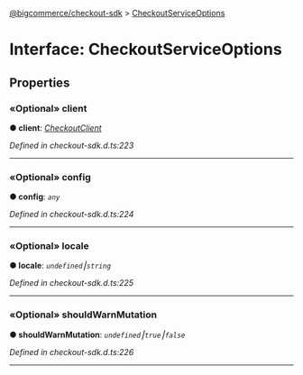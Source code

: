 [@bigcommerce/checkout-sdk](../README.md) > [CheckoutServiceOptions](../interfaces/checkoutserviceoptions.md)



# Interface: CheckoutServiceOptions


## Properties
<a id="client"></a>

### «Optional» client

**●  client**:  *[CheckoutClient](../classes/checkoutclient.md)* 

*Defined in checkout-sdk.d.ts:223*





___

<a id="config"></a>

### «Optional» config

**●  config**:  *`any`* 

*Defined in checkout-sdk.d.ts:224*





___

<a id="locale"></a>

### «Optional» locale

**●  locale**:  *`undefined`⎮`string`* 

*Defined in checkout-sdk.d.ts:225*





___

<a id="shouldwarnmutation"></a>

### «Optional» shouldWarnMutation

**●  shouldWarnMutation**:  *`undefined`⎮`true`⎮`false`* 

*Defined in checkout-sdk.d.ts:226*





___


